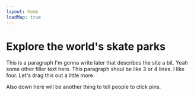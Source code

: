 ```yaml
---
layout: home
loadMap: true
---
```

<h1 class="smaller_heading">Explore the world's skate parks</h1>
<p>This is a paragraph I'm gonna write later that describes the site a bit. Yeah some other filler text here. This paragraph shoul be like 3 or 4 lines. I like four. Let's drag this out a little more.</p>
<p>Also down here will be another thing to tell people to click pins.</p>